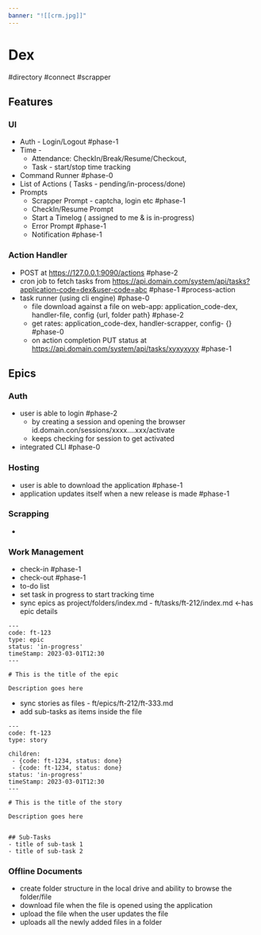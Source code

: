 ```yaml
---
banner: "![[crm.jpg]]"
---
```

# Dex
#directory #connect #scrapper

## Features
### UI
- Auth - Login/Logout #phase-1
- Time - 
	- Attendance: CheckIn/Break/Resume/Checkout, 
	- Task - start/stop time tracking
- Command Runner #phase-0
- List of Actions ( Tasks - pending/in-process/done)
- Prompts
	- Scrapper Prompt - captcha, login etc #phase-1
	- CheckIn/Resume Prompt
	- Start a Timelog ( assigned to me & is in-progress)
	- Error Prompt #phase-1
	- Notification #phase-1
### Action Handler
- POST at https://127.0.0.1:9090/actions #phase-2
-  cron job to fetch tasks from https://api.domain.com/system/api/tasks?application-code=dex&user-code=abc #phase-1 #process-action 
- task runner (using cli engine) #phase-0
	- file download against a file on web-app: application_code-dex, handler-file, config {url, folder path} #phase-2
	- get rates: application_code-dex, handler-scrapper, config- {} #phase-0
	-	on action completion PUT status at https://api.domain.com/system/api/tasks/xyxyxyxy #phase-1
## Epics

### Auth
- user is able to login #phase-2
	- by creating a session and opening the browser id.domain.con/sessions/xxxx....xxx/activate
	- keeps checking for session to get activated
- integrated CLI #phase-0 

### Hosting
- user is able to download the application #phase-1 
- application updates itself when a new release is made #phase-1
### Scrapping
- 

### Work Management
- check-in #phase-1 
- check-out #phase-1 
- to-do list
- set task in progress to start tracking time
- sync epics as project/folders/index.md - ft/tasks/ft-212/index.md <-has epic details

```
---
code: ft-123
type: epic
status: 'in-progress'
timeStamp: 2023-03-01T12:30
---

# This is the title of the epic

Description goes here

```

- sync stories as files - ft/epics/ft-212/ft-333.md
- add sub-tasks as items inside the file 

```
---
code: ft-123
type: story

children:
 - {code: ft-1234, status: done}
 - {code: ft-1234, status: done}
status: 'in-progress'
timeStamp: 2023-03-01T12:30
---

# This is the title of the story

Description goes here


## Sub-Tasks
- title of sub-task 1
- title of sub-task 2

```

### Offline Documents
- create folder structure in the local drive and ability to browse the folder/file
- download file when the file is opened using the application
- upload the file when the user updates the file
- uploads all the newly added files in a folder
